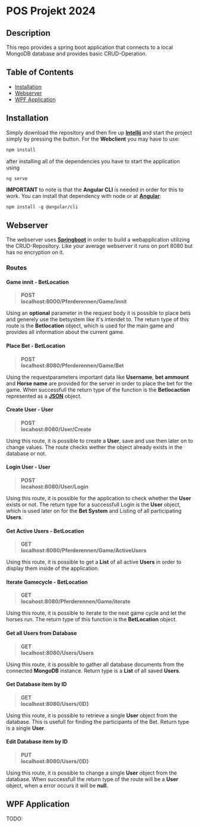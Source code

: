 # POS Projekt 2024

## Description

This repo provides a spring boot application that connects to a local MongoDB database and provides basic CRUD-Operation.

## Table of Contents 
- [Installation](#installation)
- [Webserver](#webserver)
- [WPF Application](#wpf-application)



## Installation
Simply download the repository and then fire up [**Intellij**](https://www.jetbrains.com/de-de/idea/) and start the project simply by pressing the button.
For the **Webclient** you may have to use:

```bash
npm install
```

after installing all of the dependencies you have to start the application using

```bash
ng serve
```
**IMPORTANT** to note is that the **Angular CLI** is needed in order for this to work. You can install that dependency with node or at [**Angular**](https://angular.io/cli):

```
npm install -g @angular/cli
```


## Webserver

The webserver uses [**Springboot**](https://start.spring.io) in order to build a webapplication utilizing the CRUD-Repository. Like your average webserver it runs on port 8080 but has no encryption on it.

### Routes

#### **Game innit - BetLocation**
> **POST**  
> **localhost:8000/Pferderennen/Game/innit**

Using an **optional** parameter in the request body it is possible to place bets and generely use the betsystem like it's intendet to. The return type of this route is the **Betlocation** object, which is used for the main game and provides all information about the current game.

#### **Place Bet - BetLocation**
> **POST**  
> **localhost:8080/Pferderennen/Game/Bet**

Using the requestparameters important data like **Username**, **bet ammount** and **Horse name** are provided for the server in order to place the bet for the game. When successfull the return type of the function is the **Betlocaction** represented as a [**JSON**](https://www.oracle.com/de/database/what-is-json/#:~:text=JavaScript%20Object%20Notation%20(JSON)%20ist,da%20keine%20Deserialisierung%20erforderlich%20ist.) object.

#### **Create User - User**
> **POST**  
> **locahost:8080/User/Create**

Using this route, it is possible to create a **User**, save and use then later on to change values. The route checks wether the object already exists in the database or not.

#### **Login User - User**
> **POST**  
> **locahost:8080/User/Login**

Using this route, it is possible for the application to check whether the **User** exists or not. The return type for a successfull Login is the **User** object, which is used later on for the **Bet System** and Listing of all participating **Users**.

#### **Get Active Users - BetLocation**
> **GET**  
> **localhost:8080/Pferderennen/Game/ActiveUsers**
 
Using this route, it is possible to get a **List** of all active **Users** in order to display them inside of the application.

#### **Iterate Gamecycle - BetLocation**
> **GET**  
> **locahost:8080/Pferderennen/Game/iterate**

Using this route, it is possible to iterate to the next game cycle and let the horses run. The return type of this function is the **BetLocation** object.

#### **Get all Users from Database**
> **GET**  
> **localhost:8080/Users/Users**

Using this route, it is possible to gather all database documents from the connected **MongoDB** instance. Return type is a **List** of all saved **Users**.

#### **Get Database item by ID**
> **GET**  
> **localhost:8080/Users/{ID}**

Using this route, it is possible to retrieve a single **User** object from the database. This is usefull for finding the participants of the Bet. Return type is a single **User**.

#### **Edit Database item by ID**
> **PUT**  
> **localhost:8080/Users/{ID}**

Using this route, it is possible to change a single **User** object from the database. When successfull the return type of the route will be a **User** object, when a error occurs it will be **null**.

## WPF Application

TODO: 